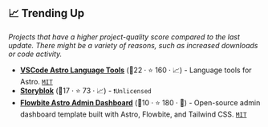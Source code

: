 ## 📈 Trending Up

_Projects that have a higher project-quality score compared to the last update. There might be a variety of reasons, such as increased downloads or code activity._

- <b><a href="https://github.com/withastro/language-tools">VSCode Astro Language Tools</a></b> (🥇22 ·  ⭐ 160 · 📈) - Language tools for Astro. <code><a href="http://bit.ly/34MBwT8">MIT</a></code>
- <b><a href="https://github.com/storyblok/storyblok-astro">Storyblok</a></b> (🥇17 ·  ⭐ 73 · 📈) -  <code>❗Unlicensed</code>
- <b><a href="https://github.com/themesberg/flowbite-astro-admin-dashboard">Flowbite Astro Admin Dashboard</a></b> (🥇10 ·  ⭐ 180 · 🐣) - Open-source admin dashboard template built with Astro, Flowbite, and Tailwind CSS. <code><a href="http://bit.ly/34MBwT8">MIT</a></code>

